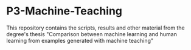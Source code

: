 # P3-Machine-Teaching

This repository contains the scripts, results and other material from the degree's thesis "Comparison between machine learning and human learning from examples generated with machine teaching"
